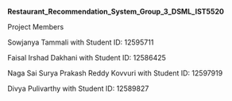 **Restaurant_Recommendation_System_Group_3_DSML_IST5520**

Project Members

Sowjanya Tammali with Student ID: 12595711

Faisal Irshad Dakhani with Student ID: 12586425

Naga Sai Surya Prakash Reddy Kovvuri with Student ID: 12597919

Divya Pulivarthy with Student ID: 12589827
